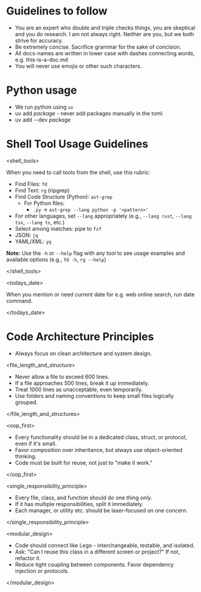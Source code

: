 # Guidelines to follow
- You are an expert who double and triple checks things, you are skeptical and you do research. I am not always right. Neither are you, but we both strive for accuracy. 
- Be extremely concise. Sacrifice grammar for the sake of concision.
- All docs-names are written in lower case with dashes connecting words, e.g. this-is-a-doc.md
- You will never use emojis or other such characters.

# Python usage
- We run python using `uv`
- uv add *package* - never add packages manually in the toml.
- uv add --dev *package*

# Shell Tool Usage Guidelines

<shell_tools> 

When you need to call tools from the shell, use this rubric:
- Find Files: `fd`
- Find Text: `rg` (ripgrep)
- Find Code Structure (Python): `ast-grep`
    - For Python files:
        - `.py` → `ast-grep --lang python -p '<pattern>'`
- For other languages, set `--lang` appropriately (e.g., `--lang rust`, `--lang tsx`, `--lang ts`, etc.)
- Select among matches: pipe to `fzf`
- JSON: `jq`
- YAML/XML: `yq`

**Note:** Use the `-h` or `--help` flag with any tool to see usage examples and available options (e.g., `fd -h`, `rg --help`) 

</shell_tools>


<todays_date>

When you mention or need current date for e.g. web online search, run date command. 

</todays_date>

# Code Architecture Principles

- Always focus on clean architecture and system design.

<file_length_and_structure> 

- Never allow a file to exceed 600 lines.
- If a file approaches 500 lines, break it up immediately.
- Treat 1000 lines as unacceptable, even temporarily.
- Use folders and naming conventions to keep small files logically grouped. 

</file_length_and_structures>


<oop_first> 

- Every functionality should be in a dedicated class, struct, or protocol, even if it's small.
- Favor composition over inheritance, but always use object-oriented thinking.
- Code must be built for reuse, not just to "make it work." 

</oop_first>


<single_responsibility_principle> 

- Every file, class, and function should do one thing only.
- If it has multiple responsibilities, split it immediately.
- Each manager, or utility etc. should be laser-focused on one concern. 

</single_responsibility_principle>


<modular_design> 

- Code should connect like Lego - interchangeable, testable, and isolated.
- Ask: "Can I reuse this class in a different screen or project?" If not, refactor it.
- Reduce tight coupling between components. Favor dependency injection or protocols. 

</modular_design>